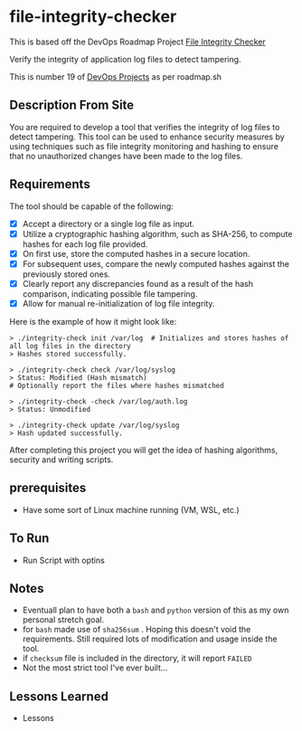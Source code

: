 # file-integrity-checker

This is based off the DevOps Roadmap Project [File Integrity Checker ](https://roadmap.sh/projects/file-integrity-checker)

Verify the integrity of application log files to detect tampering. 

This is number 19 of [DevOps Projects](https://roadmap.sh/devops/projects) as per roadmap.sh

## Description From Site 

You are required to develop a tool that verifies the integrity of log files to detect tampering. This tool can be used to enhance security measures by using techniques such as file integrity monitoring and hashing to ensure that no unauthorized changes have been made to the log files.

## Requirements

The tool should be capable of the following:

- [X] Accept a directory or a single log file as input.
- [X] Utilize a cryptographic hashing algorithm, such as SHA-256, to compute hashes for each log file provided.
- [X] On first use, store the computed hashes in a secure location.
- [X] For subsequent uses, compare the newly computed hashes against the previously stored ones.
- [X] Clearly report any discrepancies found as a result of the hash comparison, indicating possible file tampering.
- [X] Allow for manual re-initialization of log file integrity.

Here is the example of how it might look like:

```
> ./integrity-check init /var/log  # Initializes and stores hashes of all log files in the directory
> Hashes stored successfully.

> ./integrity-check check /var/log/syslog
> Status: Modified (Hash mismatch)
# Optionally report the files where hashes mismatched

> ./integrity-check -check /var/log/auth.log
> Status: Unmodified

> ./integrity-check update /var/log/syslog
> Hash updated successfully.

```

After completing this project you will get the idea of hashing algorithms, security and writing scripts.

## prerequisites

- Have some sort of Linux machine running (VM, WSL, etc.)

## To Run  

- Run Script with optins

## Notes 

- Eventuall plan to have both a `bash` and `python` version of this as my own personal stretch goal. 
- for `bash` made use of `sha256sum` . Hoping this doesn't void the requirements. Still required lots of modification and usage inside the tool. 
- if `checksum` file is included in the directory, it will report `FAILED`
- Not the most strict tool I've ever built...

## Lessons Learned

- Lessons